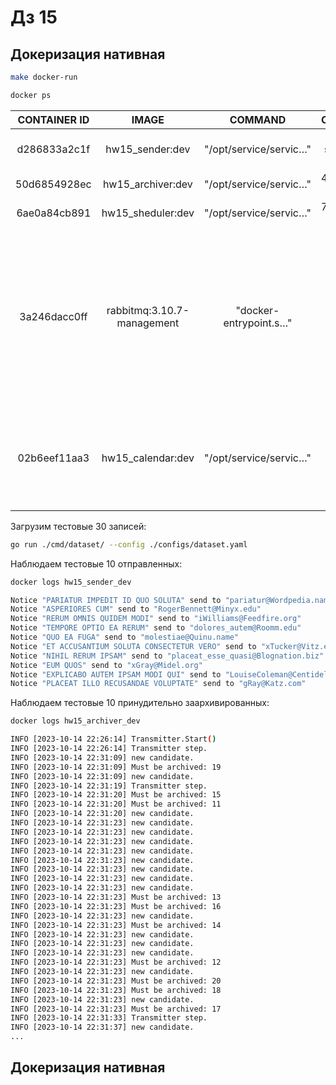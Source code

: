 # Дз 15

## Докеризация нативная

```bash
make docker-run

docker ps
```

| CONTAINER ID |           IMAGE            |        COMMAND         |    CREATED     |     STATUS     |                                                                        PORTS                                                                        |       NAMES       |
|:------------:|:--------------------------:|:----------------------:|:--------------:|:--------------:|:---------------------------------------------------------------------------------------------------------------------------------------------------:|:-----------------:|
| d286833a2c1f |      hw15_sender:dev       | "/opt/service/servic…" | 38 seconds ago | Up 36  seconds |                                                                                                                                                     |  hw15_sender_dev  |
| 50d6854928ec |     hw15_archiver:dev      | "/opt/service/servic…" | 4 minutes ago  |  Up 4 minutes  |                                                                                                                                                     | hw15_archiver_dev |
| 6ae0a84cb891 |     hw15_sheduler:dev      | "/opt/service/servic…" | 7 minutes ago  |  Up 7 minutes  |                                                                                                                                                     | hw15_sheduler_dev |
| 3a246dacc0ff | rabbitmq:3.10.7-management | "docker-entrypoint.s…" | 14 minutes ago | Up 14 minutes  | 4369/tcp, 5671/tcp, 0.0.0.0:5672->5672/tcp, :::5672->5672/tcp, 15671/tcp, 15691-15692/tcp, 25672/tcp, 0.0.0.0:15672->15672/tcp, :::15672->15672/tcp | hw15_rabbitmq_dev |
| 02b6eef11aa3 |     hw15_calendar:dev      | "/opt/service/servic…" | 14 minutes ago | Up 14 minutes  |                                0.0.0.0:5000->5000/tcp, :::5000->5000/tcp, 0.0.0.0:8888->8080/tcp, :::8888->8080/tcp                                 | hw15_calendar_dev |

Загрузим тестовые 30 записей:

```bash
go run ./cmd/dataset/ --config ./configs/dataset.yaml
```

Наблюдаем тестовые 10 отправленных:

```bash
docker logs hw15_sender_dev

Notice "PARIATUR IMPEDIT ID QUO SOLUTA" send to "pariatur@Wordpedia.name"
Notice "ASPERIORES CUM" send to "RogerBennett@Minyx.edu"
Notice "RERUM OMNIS QUIDEM MODI" send to "iWilliams@Feedfire.org"
Notice "TEMPORE OPTIO EA RERUM" send to "dolores_autem@Roomm.edu"
Notice "QUO EA FUGA" send to "molestiae@Quinu.name"
Notice "ET ACCUSANTIUM SOLUTA CONSECTETUR VERO" send to "xTucker@Vitz.edu"
Notice "NIHIL RERUM IPSAM" send to "placeat_esse_quasi@Blognation.biz"
Notice "EUM QUOS" send to "xGray@Midel.org"
Notice "EXPLICABO AUTEM IPSAM MODI QUI" send to "LouiseColeman@Centidel.info"
Notice "PLACEAT ILLO RECUSANDAE VOLUPTATE" send to "gRay@Katz.com"
```

Наблюдаем тестовые 10 принудительно заархивированных:

```bash
docker logs hw15_archiver_dev

INFO [2023-10-14 22:26:14] Transmitter.Start()
INFO [2023-10-14 22:26:14] Transmitter step.
INFO [2023-10-14 22:31:09] new candidate.
INFO [2023-10-14 22:31:09] Must be archived: 19
INFO [2023-10-14 22:31:09] new candidate.
INFO [2023-10-14 22:31:19] Transmitter step.
INFO [2023-10-14 22:31:20] Must be archived: 15
INFO [2023-10-14 22:31:20] Must be archived: 11
INFO [2023-10-14 22:31:20] new candidate.
INFO [2023-10-14 22:31:23] new candidate.
INFO [2023-10-14 22:31:23] new candidate.
INFO [2023-10-14 22:31:23] new candidate.
INFO [2023-10-14 22:31:23] new candidate.
INFO [2023-10-14 22:31:23] new candidate.
INFO [2023-10-14 22:31:23] new candidate.
INFO [2023-10-14 22:31:23] new candidate.
INFO [2023-10-14 22:31:23] new candidate.
INFO [2023-10-14 22:31:23] Must be archived: 13
INFO [2023-10-14 22:31:23] Must be archived: 16
INFO [2023-10-14 22:31:23] new candidate.
INFO [2023-10-14 22:31:23] Must be archived: 14
INFO [2023-10-14 22:31:23] new candidate.
INFO [2023-10-14 22:31:23] new candidate.
INFO [2023-10-14 22:31:23] new candidate.
INFO [2023-10-14 22:31:23] Must be archived: 12
INFO [2023-10-14 22:31:23] new candidate.
INFO [2023-10-14 22:31:23] Must be archived: 20
INFO [2023-10-14 22:31:23] Must be archived: 18
INFO [2023-10-14 22:31:23] new candidate.
INFO [2023-10-14 22:31:23] Must be archived: 17
INFO [2023-10-14 22:31:33] Transmitter step.
INFO [2023-10-14 22:31:37] new candidate.
...
```

## Докеризация нативная